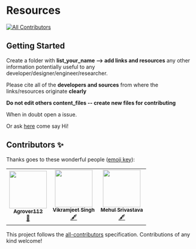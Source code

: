 # Resources
<!-- ALL-CONTRIBUTORS-BADGE:START - Do not remove or modify this section -->
[![All Contributors](https://img.shields.io/badge/all_contributors-3-orange.svg?style=flat-square)](#contributors-)
<!-- ALL-CONTRIBUTORS-BADGE:END -->

## Getting Started

Create a folder with **list_your_name --> add links and resources** any other information potentially useful to any developer/designer/engineer/researcher.   

Please cite all of the **developers and sources** from where the links/resources originate **clearly**

**Do not edit others content_files -- create new files for contributing**

When in doubt open a issue.

Or ask [here](https://chat.Whatsapp.Com/ff2qbyc7pmchaioylwxywv) come say Hi!

## Contributors ✨

Thanks goes to these wonderful people ([emoji key](https://allcontributors.org/docs/en/emoji-key)):

<!-- ALL-CONTRIBUTORS-LIST:START - Do not remove or modify this section -->
<!-- prettier-ignore-start -->
<!-- markdownlint-disable -->
<table>
  <tr>
    <td align="center"><a href="https://github.com/Agrover112"><img src="https://avatars3.githubusercontent.com/u/42321810?v=4" width="100px;" alt=""/><br /><sub><b>Agrover112</b></sub></a><br /><a href="#design-Agrover112" title="Design">🎨</a></td>
    <td align="center"><a href="https://github.com/VikramxD"><img src="https://avatars0.githubusercontent.com/u/72499426?v=4" width="100px;" alt=""/><br /><sub><b>Vikramjeet Singh</b></sub></a><br /><a href="#content-VikramxD" title="Content">🖋</a></td>
    <td align="center"><a href="http://notmehul.co"><img src="https://avatars3.githubusercontent.com/u/55837394?v=4" width="100px;" alt=""/><br /><sub><b>Mehul Srivastava</b></sub></a><br /><a href="#content-notmehul" title="Content">🖋</a></td>
  </tr>
</table>

<!-- markdownlint-enable -->
<!-- prettier-ignore-end -->
<!-- ALL-CONTRIBUTORS-LIST:END -->

This project follows the [all-contributors](https://github.com/all-contributors/all-contributors) specification. Contributions of any kind welcome!
